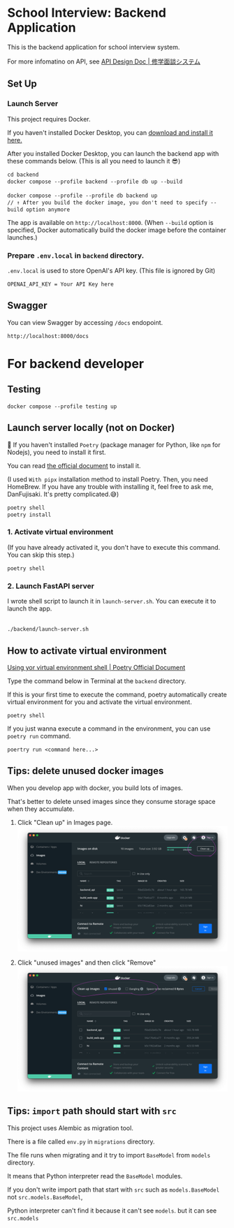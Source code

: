 # School Interview: Backend Application

This is the backend application for school interview system.

For more infomatino on API, see [API Design Doc | 修学面談システム](https://www.notion.so/API-Design-Doc-107879aba7c68062bfa4e4ea7a69815c)

## Set Up

### Launch Server

This project requires Docker.

If you haven't installed Docker Desktop, you can [download and install it here.](https://docs.docker.com/desktop/install/mac-install/)

After you installed Docker Desktop, you can launch the backend app with these commands below. (This is all you need to launch it 😎)

```
cd backend
docker compose --profile backend --profile db up --build

docker compose --profile --profile db backend up
// ↑ After you build the docker image, you don't need to specify --build option anymore
```

The app is available on `http://localhost:8000`.
(When `--build` option is specified, Docker automatically build the docker image before the container launches.)

### Prepare `.env.local` in `backend` directory.

`.env.local` is used to store OpenAI's API key.
(This file is ignored by Git)

```
OPENAI_API_KEY = Your API Key here
```

## Swagger

You can view Swagger by accessing `/docs` endopoint.

```
http://localhost:8000/docs
```

# For backend developer

## Testing

```
docker compose --profile testing up
```

## Launch server locally (not on Docker)

🔔 If you haven't installed `Poetry` (package manager for Python, like `npm` for Nodejs), you need to install it first.

You can read [the official document](https://python-poetry.org/docs/#installing-with-pipx) to install it.

(I used `With pipx` installation method to install Poetry. Then, you need HomeBrew. If you have any trouble with installing it, feel free to ask me, DanFujisaki. It's pretty complicated.😅)

```
poetry shell
poetry install
```

### 1. Activate virtual environment

(If you have already activated it, you don't have to execute this command. You can skip this step.)

```
poetry shell
```

### 2. Launch FastAPI server

I wrote shell script to launch it in `launch-server.sh`.
You can execute it to launch the app.

```

./backend/launch-server.sh

```

## How to activate virtual environment

[Using yor virtual environment shell | Poetry Official Document](https://python-poetry.org/docs/basic-usage/#using-your-virtual-environment)

Type the command below in Terminal at the `backend` directory.

If this is your first time to execute the command, poetry automatically create virtual environment for you and activate the virtual environment.

```
poetry shell
```

If you just wanna execute a command in the environment, you can use `poetry run` command.

```
poertry run <command here...>
```

## Tips: delete unused docker images

When you develop app with docker, you build lots of images.

That's better to delete unsed images since they consume storage space when they accumulate.

1. Click "Clean up" in Images page.
   ![Click "Clean up" in Images page.](./images/how-to-delete-image1.png)

2. Click "unused images" and then click "Remove"
   ![Click "unused images" and then click "Remove"](./images/how-to-delete-image2.png)

## Tips: `import` path should start with `src`

This project uses Alembic as migration tool.

There is a file called `env.py` in `migrations` directory.

The file runs when migrating and it try to import `BaseModel` from `models` directory.

It means that Python interpreter read the `BaseModel` modules.

If you don't write import path that start with `src` such as `models.BaseModel` not `src.models.BaseModel`,

Python interpreter can't find it because it can't see `models`. but it can see `src.models`

